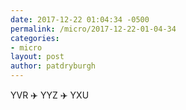 ```yaml
---
date: 2017-12-22 01:04:34 -0500
permalink: /micro/2017-12-22-01-04-34
categories:
- micro
layout: post
author: patdryburgh
---
```


YVR ✈️ YYZ ✈️ YXU